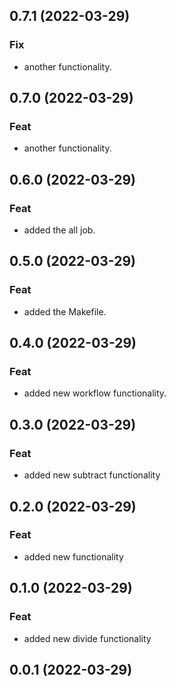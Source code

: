 ## 0.7.1 (2022-03-29)

### Fix

- another functionality.

## 0.7.0 (2022-03-29)

### Feat

- another functionality.

## 0.6.0 (2022-03-29)

### Feat

- added the all job.

## 0.5.0 (2022-03-29)

### Feat

- added the Makefile.

## 0.4.0 (2022-03-29)

### Feat

- added new workflow functionality.

## 0.3.0 (2022-03-29)

### Feat

- added new subtract functionality

## 0.2.0 (2022-03-29)

### Feat

- added new functionality

## 0.1.0 (2022-03-29)

### Feat

- added new divide functionality

## 0.0.1 (2022-03-29)
